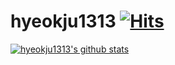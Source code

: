# hyeokju1313 [![Hits](https://hits.seeyoufarm.com/api/count/incr/badge.svg?url=https%3A%2F%2Fgithub.com%2Fhyeokju1313)](https://hits.seeyoufarm.com)

[![hyeokju1313's github stats](https://github-readme-stats.vercel.app/api?username=hyeokju1313)](https://github.com/anuraghazra/github-readme-stats)
